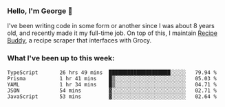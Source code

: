 ### Hello, I'm George 👋

I've been writing code in some form or another since I was about 8 years old, and recently made it my full-time job. On top of this, I maintain [Recipe Buddy](https://github.com/georgegebbett/recipe-buddy), a recipe scraper that interfaces with Grocy.  

<!--
**georgegebbett/georgegebbett** is a ✨ _special_ ✨ repository because its `README.md` (this file) appears on your GitHub profile.

Here are some ideas to get you started:

- 🔭 I’m currently working on ...
- 🌱 I’m currently learning ...
- 👯 I’m looking to collaborate on ...
- 🤔 I’m looking for help with ...
- 💬 Ask me about ...
- 📫 How to reach me: ...
- 😄 Pronouns: ...
- ⚡ Fun fact: ...
-->

### What I've been up to this week:
<!--START_SECTION:waka-->

```text
TypeScript       26 hrs 49 mins  ████████████████████░░░░░   79.94 %
Prisma           1 hr 41 mins    █▒░░░░░░░░░░░░░░░░░░░░░░░   05.03 %
YAML             1 hr 34 mins    █▒░░░░░░░░░░░░░░░░░░░░░░░   04.71 %
JSON             54 mins         ▓░░░░░░░░░░░░░░░░░░░░░░░░   02.71 %
JavaScript       53 mins         ▓░░░░░░░░░░░░░░░░░░░░░░░░   02.64 %
```

<!--END_SECTION:waka-->

